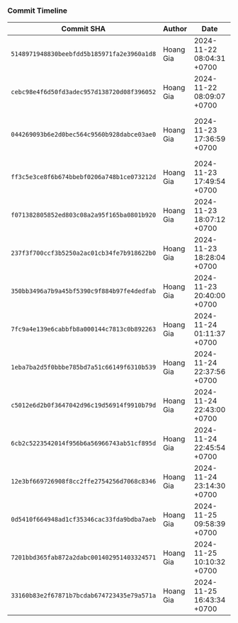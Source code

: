 ### Commit Timeline

| Commit SHA | Author | Date | Message |
|------------|--------|------|---------|
| `5148971948830beebfdd5b185971fa2e3960a1d8` | Hoang Gia | 2024-11-22 08:04:31 +0700 | Update for Language changed |
| `cebc98e4f6d50fd3adec957d138720d08f396052` | Hoang Gia | 2024-11-22 08:09:07 +0700 | Update TIMELINE.md |
| `044269093b6e2d0bec564c9560b928dabce03ae0` | Hoang Gia | 2024-11-23 17:36:59 +0700 | Update & fix timeout error for 'Dynamic Content Scraping' |
| `ff3c5e3ce8f6b674bbebf0206a748b1ce073212d` | Hoang Gia | 2024-11-23 17:49:54 +0700 | Update TIMELINE.md |
| `f071382805852ed803c08a2a95f165ba0801b920` | Hoang Gia | 2024-11-23 18:07:12 +0700 | Update README.md |
| `237f3f700ccf3b5250a2ac01cb34fe7b918622b0` | Hoang Gia | 2024-11-23 18:28:04 +0700 | Update README.md |
| `350bb3496a7b9a45bf5390c9f884b97fe4dedfab` | Hoang Gia | 2024-11-23 20:40:00 +0700 | Update README.md |
| `7fc9a4e139e6cabbfb8a000144c7813c0b892263` | Hoang Gia | 2024-11-24 01:11:37 +0700 | Update README.md |
| `1eba7ba2d5f0bbbe785bd7a51c66149f6310b539` | Hoang Gia | 2024-11-24 22:37:56 +0700 | Update README.md |
| `c5012e6d2b0f3647042d96c19d56914f9910b79d` | Hoang Gia | 2024-11-24 22:43:00 +0700 | Update README.md |
| `6cb2c5223542014f956b6a56966743ab51cf895d` | Hoang Gia | 2024-11-24 22:45:54 +0700 | Update README.md |
| `12e3bf669726908f8cc2ffe2754256d7068c8346` | Hoang Gia | 2024-11-24 23:14:30 +0700 | Update README.md |
| `0d5410f664948ad1cf35346cac33fda9bdba7aeb` | Hoang Gia | 2024-11-25 09:58:39 +0700 | Update README.md |
| `7201bbd365fab872a2dabc001402951403324571` | Hoang Gia | 2024-11-25 10:10:32 +0700 | Update README.md |
| `33160b83e2f67871b7bcdab674723435e79a571a` | Hoang Gia | 2024-11-25 16:43:34 +0700 | Update README.md |
